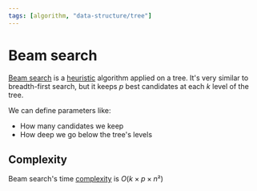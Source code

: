 ```yaml
---
tags: [algorithm, "data-structure/tree"]
---
```


# Beam search

 [Beam search](https://en.wikipedia.org/wiki/Beam_search) is a [heuristic](../algorithms.md#Terminology) algorithm applied on a tree. It's very similar to breadth-first search, but it keeps $p$ best candidates at each $k$ level of the tree.

We can define parameters like:
- How many candidates we keep
- How deep we go below the tree's levels

## Complexity

Beam search's time [complexity](../complexity.md) is $O(k\times p \times n²)$